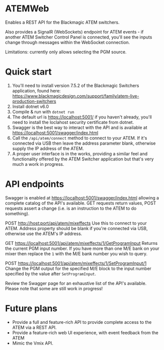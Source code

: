 # ATEMWeb
Enables a REST API for the Blackmagic ATEM switchers.

Also provides a SignalR (WebSockets) endpoint for ATEM events - if another ATEM Switcher Control Panel is connected, you'll see the inputs change through messages within the WebSocket connection.

Limitations: currently only allows selecting the PGM source.

# Quick start
1. You'll need to install version 7.5.2 of the Blackmagic Switchers application, found here: https://www.blackmagicdesign.com/support/family/atem-live-production-switchers
2. Install dotnet v6.0
3. Compile & run with ```dotnet run```
4. The default url is [https://localhost:5001/](https://localhost:5001/) if you haven't already, you'll need to install the loclahost security certificate from dotnet.
5. Swagger is the best way to interact with the API and is available at [https://localhost:5001/swagger/index.html](https://localhost:5001/swagger/index.html)
6. Call the ```/api/atem/connect``` method  to connect to your ATEM.  If it's connected via USB then leave the address parameter blank, otherwise supply the IP address of the ATEM.
7. A proper user interface is in the works, providing a similar feel and functionality offered by the ATEM Switcher application but that's very much a work in progress. 

# API endpoints
Swagger is enabled at [https://localhost:5001/swagger/index.html](https://localhost:5001/swagger/index.html) allowing a complete catalog of the API's available.
GET requests return values, POST requests assert a change (i.e. is an instruction to the ATEM to do something).

POST [http://host:port/api/atem/mixeffects](https://localhost:5001/api/atem/Connect)
Use this to connect to your ATEM.  Address property should be blank if you're connected via USB, otherwise use the ATEM's IP address.

GET [https://localhost:5001/api/atem/mixeffects/1/GetProgramInput](https://localhost:5001/api/atem/mixeffects/1/GetProgramInput)
Returns the current PGM input number.  If you have more than one M/E bank on your mixer then replace the ```1``` with the M/E bank number you wish to query.

POST [https://localhost:5001/api/atem/mixeffects/1/SetProgramInput/1](https://localhost:5001/api/atem/mixeffects/1/SetProgramInput/1)
Change the PGM output for the specified M/E block to the input number specified by the value after ```SetProgramInput```.

Review the Swagger page for an exhaustive list of the API's available.  Please note that some are still work in progress!

# Future plans
- Provide a full and feature-rich API to provide complete access to the ATEM via a REST API.
- Provide a feature-rich web UI experience, with event feedback from the ATEM
- Mimic the Vmix API.
